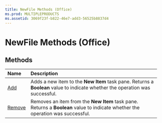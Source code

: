 ```yaml
---
title: NewFile Methods (Office)
ms.prod: MULTIPLEPRODUCTS
ms.assetid: 3069f23f-b822-46e7-add3-56525b8837d4
---
```



# NewFile Methods (Office)

## Methods



|**Name**|**Description**|
|:-----|:-----|
|[Add](newfile-add-method-office.md)|Adds a new item to the  **New Item** task pane. Returns a **Boolean** value to indicate whether the operation was successful.|
|[Remove](newfile-remove-method-office.md)|Removes an item from the  **New Item** task pane. Returns a **Boolean** value to indicate whether the operation was successful.|

